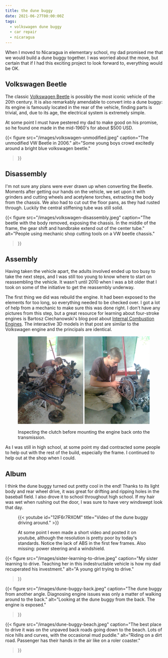 ```yaml
---
title: the dune buggy
date: 2021-06-27T00:00:00Z
tags:
  - volkswagen dune buggy
  - car repair
  - nicaragua
---
```


When I moved to Nicaragua in elementary school, my dad promised me that we
would build a dune buggy together. I was worried about the move, but certain
that if I had this exciting project to look forward to, everything would be OK.

## Volkswagen Beetle

The classic [Volkswagen
Beetle](https://en.wikipedia.org/wiki/Volkswagen_Beetle) is possibly the most
iconic vehicle of the 20th century. It is also remarkably amendable to convert
into a dune buggy: its engine is famously located in the rear of the vehicle,
finding parts is trivial, and, due to its age, the electrical system is
extremely simple.

At some point I must have pestered my dad to make good on his promise, so he
found one made in the mid-1960's for about $500 USD.

{{< figure
    src="/images/volkswagen-unmodified.jpeg"
    caption="The unmodified VW Beetle in 2006."
    alt="Some young boys crowd excitedly around a bright blue volkswagen beetle."
>}}

## Disassembly

I'm not sure any plans were ever drawn up when converting the Beetle. Moments
after getting our hands on the vehicle, we set upon it with grinders and
cutting wheels and acetylene torches, extracting the body from the chassis. We
also had to cut out the floor pans, as they had rusted through. Luckily the
central stiffening tube was still solid.

{{< figure
    src="/images/volkswagen-disassembly.jpeg"
    caption="The beetle with the body removed, exposing the chassis. In the middle of the frame, the gear shift and handbrake extend out of the center tube."
    alt="People using mechanic shop cutting tools on a VW beetle chassis."
>}}


## Assembly

Having taken the vehicle apart, the adults involved ended up too busy to take
the next steps, and I  was still too young to know where to start on
reassembling the vehicle. It wasn't until 2010 when I was a bit older that I
took on some of the initiative to get the reassembly underway.

The first thing we did was rebuild the engine. It had been exposed to the
elements for too long, so everything needed to be checked over. I got a lot of
help from a mechanic to make sure this was done right. I don't have any
pictures from this step, but a great resource for learning about four-stroke
engines is Bartosz Ciechanowski's blog post about [Internal Combustion
Engines](https://ciechanow.ski/internal-combustion-engine/). The interactive 3D
models in that post are similar to the Volkswagen engine and the principals are
identical. 

<figure>
  <img
    src="/images/volkswagen-assembly-0.jpeg"
    alt="Mechanic shop with car parts everywhere. A person inspects the engine supported by a jack."
    width="49%">
  <img 
    src="/images/volkswagen-assembly-1.jpeg"
    alt="Mechanic shop with car parts everywhere. A person inspects the engine supported by a jack."
    width="49%">
  <figcaption><p>Inspecting the clutch before mounting the engine back onto the transmission.</p></figcaption>
</figure>

As I was still in high school, at some point my dad contracted some people to
help out with the rest of the build, especially the frame. I continued to help
out at the shop when I could. 

## Album

I think the dune buggy turned out pretty cool in the end! Thanks to its light
body and rear wheel drive, it was great for drifting and ripping holes in the
baseball field. I also drove it to school throughout high school. If my hair
was wet when rushing out the door, I was sure to have very windswept look that
day.


<figure>
  {{< youtube id="12lF6r7RXOM" title="Video of the dune buggy driving around." >}}
<figcaption>
<p>

At some point I even made a short video and posted it on youtube, although the
resolution is pretty poor by today's standards. Notice the lack of ABS in the
first few frames. Also missing: power steering and a windshield.

</p>
</figcaption>
</figure>

{{< figure
    src="/images/sister-learning-to-drive.jpeg"
    caption="My sister learning to drive. Teaching her in this indestructable vehicle is how my dad recuperated his investment."
    alt="A young girl trying to drive."
>}}

{{< figure
    src="/images/dune-buggy-back.jpeg"
    caption="The dune buggy from another angle. Diagnosing engine issues was only a matter of walking around to the back."
    alt="Looking at the dune buggy from the back. The engine is exposed."
>}}

{{< figure
    src="/images/dune-buggy-beach.jpeg"
    caption="The best place to drive it was on the unpaved back roads going down to the beach. Lots of nice hills and curves, with the occasional mud puddle."
    alt="Riding on a dirt road. Passenger has their hands in the air like on a roler coaster."
>}}
